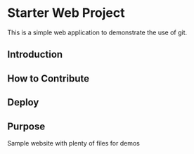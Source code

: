 # Starter Web Project
This is a simple web application to demonstrate
the use of git.

## Introduction

## How to Contribute

## Deploy

## Purpose

Sample website with plenty of files for demos

